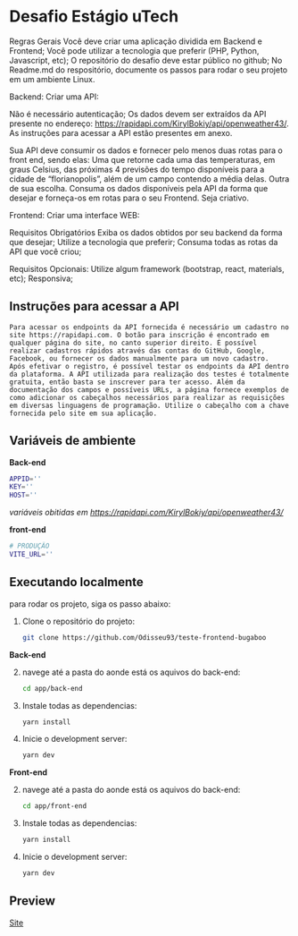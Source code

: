 # Desafio Estágio uTech

Regras Gerais
Você deve criar uma aplicação dividida em Backend e Frontend;
Você pode utilizar a tecnologia que preferir (PHP, Python, Javascript, etc);
O repositório do desafio deve estar público no github;
No Readme.md do respositório, documente os passos para rodar o seu projeto em um ambiente Linux.

Backend: Criar uma API:


Não é necessário autenticação;
Os dados devem ser extraídos da API presente no endereço: https://rapidapi.com/KirylBokiy/api/openweather43/. As instruções para acessar a API estão presentes em anexo.


Sua API deve consumir os dados e fornecer pelo menos duas rotas para o front end, sendo elas:
Uma que retorne cada uma das temperaturas, em graus Celsius, das próximas 4 previsões do tempo disponíveis para a cidade de “florianopolis”, além de um campo contendo a média delas.
Outra de sua escolha. Consuma os dados disponíveis pela API da forma que desejar e forneça-os em rotas para o seu Frontend. Seja criativo.


Frontend: Criar uma interface WEB:

Requisitos Obrigatórios
Exiba os dados obtidos por seu backend da forma que desejar;
Utilize a tecnologia que preferir;
Consuma todas as rotas da API que você criou;

Requisitos Opcionais:
Utilize algum framework (bootstrap, react,  materials, etc);
Responsiva;

## Instruções para acessar a API


    Para acessar os endpoints da API fornecida é necessário um cadastro no site https://rapidapi.com. O botão para inscrição é encontrado em qualquer página do site, no canto superior direito. É possível realizar cadastros rápidos através das contas do GitHub, Google, Facebook, ou fornecer os dados manualmente para um novo cadastro.
    Após efetivar o registro, é possível testar os endpoints da API dentro da plataforma. A API utilizada para realização dos testes é totalmente gratuita, então basta se inscrever para ter acesso. Além da documentação dos campos e possíveis URLs, a página fornece exemplos de como adicionar os cabeçalhos necessários para realizar as requisições em diversas linguagens de programação. Utilize o cabeçalho com a chave fornecida pelo site em sua aplicação. 


## Variáveis de ambiente
**Back-end**
```bash
APPID=''
KEY=''
HOST=''
```
_variáveis obitidas em https://rapidapi.com/KirylBokiy/api/openweather43/_

**front-end**
```bash
# PRODUÇÃO
VITE_URL=''
```
    
## Executando localmente

para rodar os projeto, siga os passo abaixo:


1. Clone o repositório do projeto:

   ```bash
   git clone https://github.com/Odisseu93/teste-frontend-bugaboo
   ```

**Back-end**

2. navege até a pasta do aonde está os aquivos do back-end:

   ```bash
   cd app/back-end
   ```

3. Instale todas as dependencias:

   ```bash
   yarn install
   ```

4. Inicie o development server:

   ```bash
   yarn dev
   ```

**Front-end**

2. navege até a pasta do aonde está os aquivos do back-end:

   ```bash
   cd app/front-end
   ```

3. Instale todas as dependencias:

   ```bash
   yarn install
   ```

4. Inicie o development server:

   ```bash
   yarn dev
   ```

## Preview
[Site](https://desafio-u-tech-frontend.vercel.app/)
